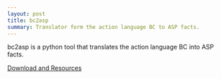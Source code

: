```yaml
---
layout: post
title: bc2asp
summary: Translator form the action language BC to ASP facts.
---
```

bc2asp is a python tool that translates the action language BC into ASP facts.

[Download and Resources](http://www.cs.uni-potsdam.de/wv/bc2asp/)
